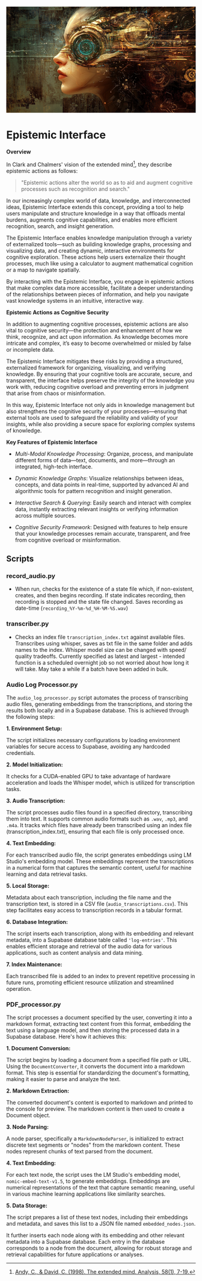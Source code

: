 ![](documentation/media/lumo9838_epistemic_interface._Neo-renaissance_cyberpunk_knowled_9be5ed1a-efea-4f54-9916-eab2f338459d.png)

# Epistemic Interface

**Overview**

In Clark and Chalmers' vision of the extended mind[^1], they describe epistemic actions as follows:

> "Epistemic actions alter the world so as to aid and augment cognitive processes such as recognition and search."

In our increasingly complex world of data, knowledge, and interconnected ideas, Epistemic Interface extends this concept, providing a tool to help users manipulate and structure knowledge in a way that offloads mental burdens, augments cognitive capabilities, and enables more efficient recognition, search, and insight generation.

The Epistemic Interface enables knowledge manipulation through a variety of externalized tools—such as building knowledge graphs, processing and visualizing data, and creating dynamic, interactive environments for cognitive exploration. These actions help users externalize their thought processes, much like using a calculator to augment mathematical cognition or a map to navigate spatially.

By interacting with the Epistemic Interface, you engage in epistemic actions that make complex data more accessible, facilitate a deeper understanding of the relationships between pieces of information, and help you navigate vast knowledge systems in an intuitive, interactive way.

**Epistemic Actions as Cognitive Security**

In addition to augmenting cognitive processes, epistemic actions are also vital to cognitive security—the protection and enhancement of how we think, recognize, and act upon information. As knowledge becomes more intricate and complex, it’s easy to become overwhelmed or misled by false or incomplete data.

The Epistemic Interface mitigates these risks by providing a structured, externalized framework for organizing, visualizing, and verifying knowledge. By ensuring that your cognitive tools are accurate, secure, and transparent, the interface helps preserve the integrity of the knowledge you work with, reducing cognitive overload and preventing errors in judgment that arise from chaos or misinformation.

In this way, Epistemic Interface not only aids in knowledge management but also strengthens the cognitive security of your processes—ensuring that external tools are used to safeguard the reliability and validity of your insights, while also providing a secure space for exploring complex systems of knowledge.

**Key Features of Epistemic Interface**

- *Multi-Modal Knowledge Processing*: Organize, process, and manipulate different forms of data—text, documents, and more—through an integrated, high-tech interface.

- *Dynamic Knowledge Graphs*: Visualize relationships between ideas, concepts, and data points in real-time, supported by advanced AI and algorithmic tools for pattern recognition and insight generation.

- *Interactive Search & Querying*: Easily search and interact with complex data, instantly extracting relevant insights or verifying information across multiple sources.

- *Cognitive Security Framework*: Designed with features to help ensure that your knowledge processes remain accurate, transparent, and free from cognitive overload or misinformation.

[^1]: [Andy, C., & David, C. (1998). The extended mind. Analysis, 58(1), 7-19.](https://alice.id.tue.nl/references/clark-chalmers-1998.pdf)

## Scripts

### record_audio.py

- When run, checks for the existence of a state file which, if non-existent, creates, and then begins recording. If state indicates recording, then recording is stopped and the state file changed. Saves recording as date-time (`recording_%Y-%m-%d_%H-%M-%S.wav`)


### transcriber.py

- Checks an index file `transcription_index.txt` against available files. Transcribes using whisper, saves as txt file in the same folder and adds names to the index. Whisper model size can be changed with speed/ quality tradeoffs. Currently specified as latest and largest - intended function is a scheduled overnight job so not worried about how long it will take. May take a while if a batch have been added in bulk. 


### Audio Log Processor.py

The `audio_log_processor.py` script automates the process of transcribing audio files, generating embeddings from the transcriptions, and storing the results both locally and in a Supabase database. This is achieved through the following steps:

**1. Environment Setup:**

The script initializes necessary configurations by loading environment variables for secure access to Supabase, avoiding any hardcoded credentials.

**2. Model Initialization:**

It checks for a CUDA-enabled GPU to take advantage of hardware acceleration and loads the Whisper model, which is utilized for transcription tasks.

**3. Audio Transcription:**

The script processes audio files found in a specified directory, transcribing them into text. It supports common audio formats such as `.wav`, `.mp3`, and `.m4a`.
It tracks which files have already been transcribed using an index file (transcription_index.txt), ensuring that each file is only processed once.
  
**4. Text Embedding:**

For each transcribed audio file, the script generates embeddings using LM Studio's embedding model. These embeddings represent the transcriptions in a numerical form that captures the semantic content, useful for machine learning and data retrieval tasks.

**5. Local Storage:**

Metadata about each transcription, including the file name and the transcription text, is stored in a CSV file (`audio_transcriptions.csv`). This step facilitates easy access to transcription records in a tabular format.

**6. Database Integration:**

The script inserts each transcription, along with its embedding and relevant metadata, into a Supabase database table called `'log-entries'`. This enables efficient storage and retrieval of the audio data for various applications, such as content analysis and data mining.

**7. Index Maintenance:**

Each transcribed file is added to an index to prevent repetitive processing in future runs, promoting efficient resource utilization and streamlined operation.


### PDF_processor.py

The script processes a document specified by the user, converting it into a markdown format, extracting text content from this format, embedding the text using a language model, and then storing the processed data in a Supabase database. Here's how it achieves this:

**1. Document Conversion:**

The script begins by loading a document from a specified file path or URL.
Using the `DocumentConverter`, it converts the document into a markdown format. This step is essential for standardizing the document's formatting, making it easier to parse and analyze the text.

**2. Markdown Extraction:**

The converted document's content is exported to markdown and printed to the console for preview.
The markdown content is then used to create a Document object.

**3. Node Parsing:**

A node parser, specifically a `MarkdownNodeParser`, is initialized to extract discrete text segments or "nodes" from the markdown content. These nodes represent chunks of text parsed from the document.

**4. Text Embedding:**

For each text node, the script uses the LM Studio's embedding model, `nomic-embed-text-v1.5`, to generate embeddings. Embeddings are numerical representations of the text that capture semantic meaning, useful in various machine learning applications like similarity searches.

**5. Data Storage:**

The script prepares a list of these text nodes, including their embeddings and metadata, and saves this list to a JSON file named `embedded_nodes.json`.

It further inserts each node along with its embedding and other relevant metadata into a Supabase database. Each entry in the database corresponds to a node from the document, allowing for robust storage and retrieval capabilities for future applications or analyses.